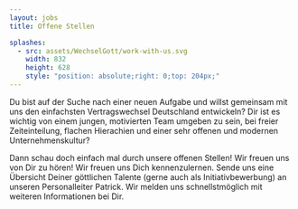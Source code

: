 ```yaml
---
layout: jobs
title: Offene Stellen

splashes:
  - src: assets/WechselGott/work-with-us.svg
    width: 832 
    height: 628 
    style: "position: absolute;right: 0;top: 204px;"
---
```


Du bist auf der Suche nach einer neuen Aufgabe und willst gemeinsam mit uns den einfachsten Vertragswechsel Deutschland
entwickeln? Dir ist es wichtig von einem jungen, motivierten Team umgeben zu sein, bei freier Zeiteinteilung, flachen
Hierachien und einer sehr offenen und modernen Unternehmenskultur?

Dann schau doch einfach mal durch unsere offenen Stellen! Wir freuen uns von Dir zu hören! Wir freuen uns Dich
kennenzulernen. Sende uns eine Übersicht Deiner göttlichen Talente (gerne auch als Initiativbewerbung) an unseren
Personalleiter Patrick. Wir melden uns schnellstmöglich mit weiteren Informationen bei Dir.
